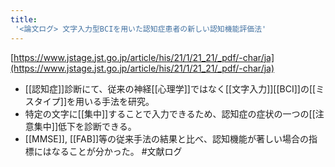 ```yaml
---
title:
 '<論文ログ> 文字入力型BCIを用いた認知症患者の新しい認知機能評価法'
---
```


[https://www.jstage.jst.go.jp/article/his/21/1/21_21/_pdf/-char/ja](https://www.jstage.jst.go.jp/article/his/21/1/21_21/_pdf/-char/ja)
- [[認知症]]診断にて、従来の神経[[心理学]]ではなく[[文字入力]][[BCI]]の[[ミスタイプ]]を用いる手法を研究。
- 特定の文字に[[集中]]することで入力できるため、認知症の症状の一つの[[注意集中]]低下を診断できる。
- [[MMSE]], [[FAB]]等の従来手法の結果と比べ、認知機能が著しい場合の指標にはなることが分かった。
#文献ログ
